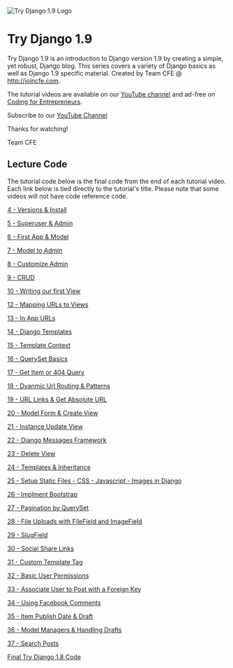 ![Try Django 1.9 Logo](https://cfe-static.s3.amazonaws.com/media/try-django-19/images/try_django_19.png)

# Try Django 1.9

Try Django 1.9 is an introduction to Django version 1.9 by creating a simple, yet robust, Django blog. This series covers a variety of Django basics as well as Django 1.9 specific material. Created by Team CFE @ http://joincfe.com.

The tutorial videos are available on our [YouTube channel](http://joincfe.com/youtube) and ad-free on [Coding for Entrepreneurs](http://joincfe.com/projects/).

Subscribe to our [YouTube Channel]()

Thanks for watching!

Team CFE


## Lecture Code
The tutorial code below is the final code from the end of each tutorial video. Each link below is tied directly to the tutorial's title. Please note that some videos will not have code reference code.

[4 - Versions & Install](../../tree/31fdd791b674e329369de3557432805d8d14d4b9)

[5 - Superuser & Admin](../../tree/2424c5b052a7adb4f9400d283c9ead1414b6449e)

[6 - First App & Model](../../tree/10e740127a6c8f9f72ed767aca3550bc7b39bb5c)

[7 - Model to Admin](../../tree/2ef2adb7e6359fad3591b3cae93759fc98a3b49c)

[8 - Customize Admin](../../tree/085b103837a7b596343e65bac794d437a5c51285)

[9 - CRUD](../../tree/1c181ed0295971379a411e681f12dcb8dc167998)

[10 - Writing our first View](../../tree/40bd59132892e4fefabd00cf536a33670c6de859)

[12 - Mapping URLs to Views](../../tree/f60287df9e375edb1cc4fb87e565a6c0c226b676)

[13 - In App URLs](../../tree/3518441f53779a5f0c1e3bae006b025b8320c791)

[14 - Django Templates](../../tree/2922ecbe05b32df227e51238581f35989f1863f0)

[15 - Template Context](../../tree/30aaebb3e9cff8e81be18da0c82ee3ea3489348d)

[16 - QuerySet Basics](../../tree/4ea20b6d10f18845fefdf284d7cd190bfeac1f72)

[17 - Get Item or 404 Query](../../tree/4b2c3a5b5ad0d66c65685dba51dea776dd48f08a)

[18 - Dyanmic Url Routing & Patterns](../../tree/c05ef6fdb86c42f14dda608bd2f732ed5a81e454)

[19 - URL Links & Get Absolute URL](../../tree/42d795ec9878d121da3011233c3a53792fb1efea)

[20 - Model Form & Create View](../../tree/5595f5717ff9967abdb3bd5060a625c52410d16c)

[21 - Instance Update View](../../tree/34d887aee14e98f363eb9b2d2f82e62622945851)

[22 - Django Messages Framework](../../tree/49d23b328799ffc6c858253a21e4b3298d18a620)

[23 - Delete View](../../tree/754e4d86fb3682be3cd77fd99592cdb16b186f8e)

[24 - Templates & Inheritance](../../tree/a581cf1ea920794b04117c15ed4d695abebcd555)

[25 - Setup Static Files - CSS - Javascript - Images in Django](../../tree/adcc96bb9e014a948ed86d1ae43243deb6565b08)

[26 - Implment Bootstrap](../../tree/c6455a94391723caa306fbfccfac50a761e79cea)

[27 - Pagination by QuerySet](../../tree/23d29efefefd3124b9beca80e1307570c7239741)

[28 - File Uploads with FileField and ImageField](../../tree/a4fc0f83cc01b14272bb762bcc7df4a3768ea0f3)

[29 - SlugField](../../tree/a701914c7a1bd677fd7e8905bb44d2bcf1a26794)

[30 - Social Share Links](../../tree/711e883a61a6067e9d3f533c43bcca9dcf72e606)

[31 - Custom Template Tag](../../tree/a168e8549fa8eb1b00ddcc11d1d735872cbf8810)

[32 - Basic User Permissions](../../tree/be179a0936c3676d61385075900fd5bfbc4ae391)

[33 - Associate User to Post with a Foreign Key](../../tree/87773b59e475a40861b306d350ae5292b349e633)

[34 - Using Facebook Comments](../../tree/00bb8c91b639ed73e59b0f4926f757d04b14cf77)

[35 - Item Publish Date & Draft](../../tree/3219e78ab1d38f3c90a65f9bfc3155d224237835)

[36 - Model Managers & Handling Drafts](../../tree/f3038795c8145476262258b0b6db6f11b9dd7bca)

[37 - Search Posts](../../tree/2e140665355611a54725eb9804655de6ae6276e7)

[Final Try Django 1.8 Code](../../tree/2e140665355611a54725eb9804655de6ae6276e7)
